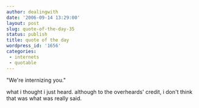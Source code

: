 ```yaml
---
author: dealingwith
date: '2006-09-14 13:29:00'
layout: post
slug: quote-of-the-day-35
status: publish
title: quote of the day
wordpress_id: '1656'
categories:
 - internets
 - quotable
---
```


"We're internizing you."

what i thought i just heard. although to the overheards' credit, i don't think
that was what was really said.

